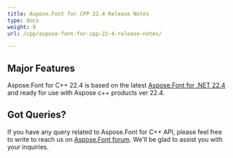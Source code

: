 ```yaml
---
title: Aspose.Font for CPP 22.4 Release Notes
type: docs
weight: 9
url: /cpp/aspose-font-for-cpp-22-4-release-notes/

---
```

## Major Features

Aspose.Font for C++ 22.4  is based on the latest [Aspose.Font for .NET 22.4](/font/net/aspose-font-for-net-22-4-release-notes/) and ready for use with Aspose c++ products ver 22.4.


## Got Queries?
If you have any query related to Aspose.Font for C++ API, please feel free to write to reach us on [Aspose.Font forum](https://forum.aspose.com/c/font/). We'll be glad to assist you with your inquiries.
